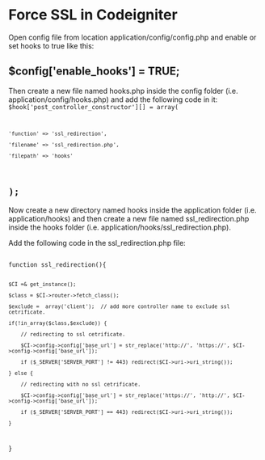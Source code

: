 # Force SSL in Codeigniter

Open config file from location application/config/config.php and enable or set hooks to true like this:

$config['enable_hooks'] = TRUE;
-----------------------------------------------

Then create a new file named hooks.php inside the config folder (i.e. application/config/hooks.php) and add the following code in it:
<code>
$hook['post_controller_constructor'][] = array(

    'function' => 'ssl_redirection',

    'filename' => 'ssl_redirection.php',

    'filepath' => 'hooks'

);
    </code>
------------------------------------------------

Now create a new directory named hooks inside the application folder (i.e. application/hooks) and then create a new file named ssl_redirection.php inside the hooks folder (i.e. application/hooks/ssl_redirection.php).

Add the following code in the ssl_redirection.php file:

<code>
function ssl_redirection(){

    $CI =& get_instance();

    $class = $CI->router->fetch_class();

    $exclude =  array('client');  // add more controller name to exclude ssl cetrificate.

    if(!in_array($class,$exclude)) {

        // redirecting to ssl cetrificate.

        $CI->config->config['base_url'] = str_replace('http://', 'https://', $CI->config->config['base_url']);

        if ($_SERVER['SERVER_PORT'] != 443) redirect($CI->uri->uri_string());

    } else {

        // redirecting with no ssl cetrificate.

        $CI->config->config['base_url'] = str_replace('https://', 'http://', $CI->config->config['base_url']);

        if ($_SERVER['SERVER_PORT'] == 443) redirect($CI->uri->uri_string());

    }
}

</code>
